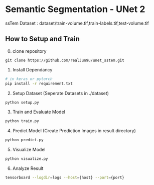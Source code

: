 # Semantic Segmentation - UNet 2
ssTem Dataset : dataset/train-volume.tif,train-labels.tif,test-volume.tif

## How to Setup and Train
0. clone repository
```
git clone https://github.com/realJun9u/unet_sstem.git
```
1. Install Dependancy
```bash
# in keras or pytorch
pip install -r requirement.txt
```
2. Setup Dataset (Seperate Datasets in ./dataset)
```bash
python setup.py
```
3. Train and Evaluate Model
```bash
python train.py
```
4. Predict Model (Create Prediction Images in result directory)
```bash
python predict.py
```
5. Visualize Model
```bash
python visualize.py
```
6. Analyze Result
```bash
tensorboard --logdir=logs --host={host} --port={port}
```

